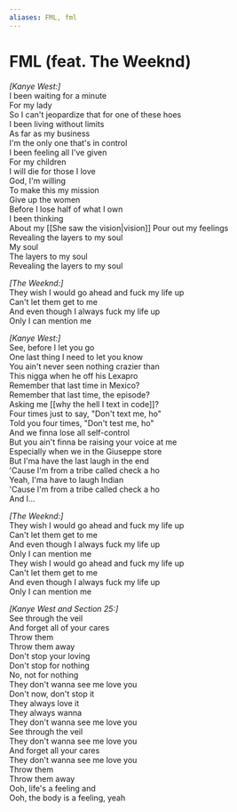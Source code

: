 ```yaml
---
aliases: FML, fml
---
```


# FML (feat. The Weeknd)

_[Kanye West:]_  
I been waiting for a minute  
For my lady  
So I can't jeopardize that for one of these hoes  
I been living without limits  
As far as my business  
I'm the only one that's in control  
I been feeling all I've given  
For my children  
I will die for those I love  
God, I'm willing  
To make this my mission  
Give up the women  
Before I lose half of what I own  
I been thinking  
About my [[She saw the vision|vision]]
Pour out my feelings  
Revealing the layers to my soul  
My soul  
The layers to my soul  
Revealing the layers to my soul  

_[The Weeknd:]_  
They wish I would go ahead and fuck my life up  
Can't let them get to me  
And even though I always fuck my life up  
Only I can mention me  

_[Kanye West:]_  
See, before I let you go  
One last thing I need to let you know  
You ain't never seen nothing crazier than  
This nigga when he off his Lexapro  
Remember that last time in Mexico?  
Remember that last time, the episode?  
Asking me [[why the hell I text in code]]?  
Four times just to say, "Don't text me, ho"  
Told you four times, "Don't test me, ho"  
And we finna lose all self-control  
But you ain't finna be raising your voice at me  
Especially when we in the Giuseppe store  
But I'ma have the last laugh in the end  
'Cause I'm from a tribe called check a ho  
Yeah, I'ma have to laugh Indian  
'Cause I'm from a tribe called check a ho  
And I…  

_[The Weeknd:]_  
They wish I would go ahead and fuck my life up  
Can't let them get to me  
And even though I always fuck my life up  
Only I can mention me  
They wish I would go ahead and fuck my life up  
Can't let them get to me  
And even though I always fuck my life up  
Only I can mention me  

_[Kanye West and Section 25:]_  
See through the veil  
And forget all of your cares  
Throw them  
Throw them away  
Don't stop your loving  
Don't stop for nothing  
No, not for nothing  
They don't wanna see me love you  
Don't now, don't stop it  
They always love it  
They always wanna  
They don't wanna see me love you  
See through the veil  
They don't wanna see me love you  
And forget all your cares  
They don't wanna see me love you  
Throw them  
Throw them away  
Ooh, life's a feeling and  
Ooh, the body is a feeling, yeah
